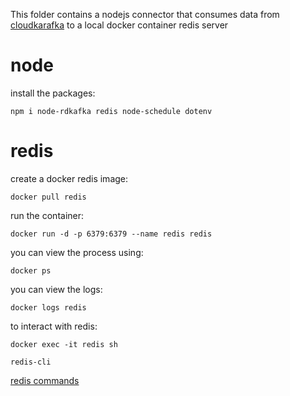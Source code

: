 This folder contains a nodejs connector that consumes data from [cloudkarafka](https://www.cloudkarafka.com/) to a local docker container redis server

# node
install the packages:
```
npm i node-rdkafka redis node-schedule dotenv
```
# redis

create a docker redis image:
```
docker pull redis
```

run the container:
```
docker run -d -p 6379:6379 --name redis redis
```
you can view the process using:
```
docker ps
```
you can view the logs:
```
docker logs redis
```
to interact with redis:
```
docker exec -it redis sh

redis-cli
```

[redis commands](https://redis.io/commands/)


